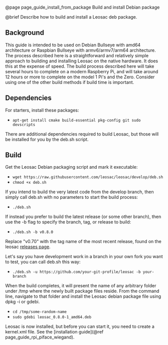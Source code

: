 @page page_guide_install_from_package Build and install Debian package

@brief Describe how to build and install a Leosac deb package.


Background
----------

This guide is intended to be used on Debian Bullseye with amd64 architecture or Raspbian Bullseye with armv6/armv7/arm64 architecture.
The process described here is a straightforward and relatively simple approach to building and installing Leosac on the native hardware.
It does this at the expense of speed. The build process described here will take several hours to complete on a modern Raspberry Pi, and will take around 12 hours or more to complete on the model 1 Pi's and the Zero.
Consider using one of the other build methods if build time is important.


Dependencies
------------

For starters, install these packages:
  + `apt-get install cmake build-essential pkg-config git sudo devscripts`

There are additional dependencies required to build Leosac, but those will be installed for you by the deb.sh script.


Build
-----

Get the Leosac Debian packaging script and mark it executable:
  + `wget https://raw.githubusercontent.com/leosac/leosac/develop/deb.sh`
  + `chmod +x deb.sh`

If you intend to build the very latest code from the develop branch, then simply call deb.sh with no parameters to start the build process:
  + `./deb.sh`

If instead you prefer to build the latest release (or some other branch), then use the -b flag to specify the branch, tag, or release to build:
  + `./deb.sh -b v0.8.0`

Replace "v0.70" with the tag name of the most recent release, found on the leosac [releases page](https://github.com/leosac/leosac/releases).

Let's say you have development work in a branch in your own fork you want to test, you can call deb.sh this way:
  + `./deb.sh -u https://github.com/your-git-profile/leosac -b your-branch`

When the build completes, it will present the name of any arbitrary folder under /tmp where the newly built package files reside.
From the command line, navigate to that folder and install the Leosac debian package file using dpkg -i or gdebi.
  + `cd /tmp/some-random-name`
  + `sudo gdebi leosac_0.8.0-1_amd64.deb`

Leosac is now installed, but before you can start it, you need to create a kernel.xml file. See the [installation guide](@ref page_guide_rpi_piface_wiegand).
